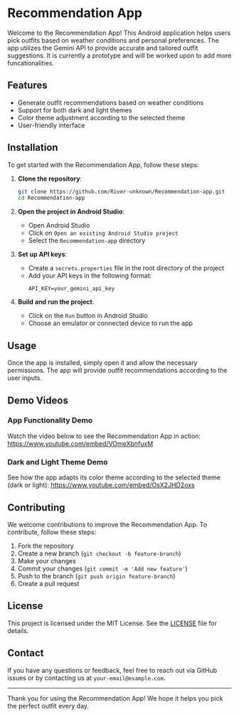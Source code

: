 # Recommendation App

Welcome to the Recommendation App! This Android application helps users pick outfits based on weather conditions and personal preferences. The app utilizes the Gemini API to provide accurate and tailored outfit suggestions. It is currently a prototype and will be worked upon to add more funcationalities.

## Features

- Generate outfit recommendations based on weather conditions
- Support for both dark and light themes
- Color theme adjustment according to the selected theme
- User-friendly interface

## Installation

To get started with the Recommendation App, follow these steps:

1. **Clone the repository**:
    ```sh
    git clone https://github.com/River-unknown/Recommendation-app.git
    cd Recommendation-app
    ```

2. **Open the project in Android Studio**:
    - Open Android Studio
    - Click on `Open an existing Android Studio project`
    - Select the `Recommendation-app` directory

3. **Set up API keys**:
    - Create a `secrets.properties` file in the root directory of the project
    - Add your API keys in the following format:
        ```properties
        API_KEY=your_gemini_api_key
        ```

4. **Build and run the project**:
    - Click on the `Run` button in Android Studio
    - Choose an emulator or connected device to run the app

## Usage

Once the app is installed, simply open it and allow the necessary permissions. The app will provide outfit recommendations according to the user inputs.

## Demo Videos

### App Functionality Demo

Watch the video below to see the Recommendation App in action: https://www.youtube.com/embed/VOmeXbnfuxM


### Dark and Light Theme Demo

See how the app adapts its color theme according to the selected theme (dark or light): https://www.youtube.com/embed/OsX2JHD2oxs

## Contributing

We welcome contributions to improve the Recommendation App. To contribute, follow these steps:

1. Fork the repository
2. Create a new branch (`git checkout -b feature-branch`)
3. Make your changes
4. Commit your changes (`git commit -m 'Add new feature'`)
5. Push to the branch (`git push origin feature-branch`)
6. Create a pull request

## License

This project is licensed under the MIT License. See the [LICENSE](LICENSE) file for details.

## Contact

If you have any questions or feedback, feel free to reach out via GitHub issues or by contacting us at `your-email@example.com`.

---

Thank you for using the Recommendation App! We hope it helps you pick the perfect outfit every day.

